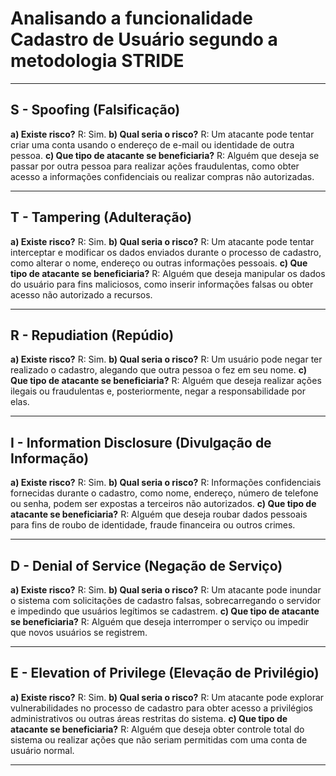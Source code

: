 # Analisando a funcionalidade **Cadastro de Usuário** segundo a metodologia STRIDE

---

## S - Spoofing (Falsificação)

**a) Existe risco?**
R: Sim.
**b) Qual seria o risco?**
R: Um atacante pode tentar criar uma conta usando o endereço de e-mail ou identidade de outra pessoa.
**c) Que tipo de atacante se beneficiaria?**
R: Alguém que deseja se passar por outra pessoa para realizar ações fraudulentas, como obter acesso a informações confidenciais ou realizar compras não autorizadas.

---

## T - Tampering (Adulteração)

**a) Existe risco?**
R: Sim.
**b) Qual seria o risco?**
R: Um atacante pode tentar interceptar e modificar os dados enviados durante o processo de cadastro, como alterar o nome, endereço ou outras informações pessoais.
**c) Que tipo de atacante se beneficiaria?**
R: Alguém que deseja manipular os dados do usuário para fins maliciosos, como inserir informações falsas ou obter acesso não autorizado a recursos.

---

## R - Repudiation (Repúdio)

**a) Existe risco?**
R: Sim.
**b) Qual seria o risco?**
R: Um usuário pode negar ter realizado o cadastro, alegando que outra pessoa o fez em seu nome.
**c) Que tipo de atacante se beneficiaria?**
R: Alguém que deseja realizar ações ilegais ou fraudulentas e, posteriormente, negar a responsabilidade por elas.

---

## I - Information Disclosure (Divulgação de Informação)

**a) Existe risco?**
R: Sim.
**b) Qual seria o risco?**
R: Informações confidenciais fornecidas durante o cadastro, como nome, endereço, número de telefone ou senha, podem ser expostas a terceiros não autorizados.
**c) Que tipo de atacante se beneficiaria?**
R: Alguém que deseja roubar dados pessoais para fins de roubo de identidade, fraude financeira ou outros crimes.

---

## D - Denial of Service (Negação de Serviço)

**a) Existe risco?**
R: Sim.
**b) Qual seria o risco?**
R: Um atacante pode inundar o sistema com solicitações de cadastro falsas, sobrecarregando o servidor e impedindo que usuários legítimos se cadastrem.
**c) Que tipo de atacante se beneficiaria?**
R: Alguém que deseja interromper o serviço ou impedir que novos usuários se registrem.

---

## E - Elevation of Privilege (Elevação de Privilégio)

**a) Existe risco?**
R: Sim.
**b) Qual seria o risco?**
R: Um atacante pode explorar vulnerabilidades no processo de cadastro para obter acesso a privilégios administrativos ou outras áreas restritas do sistema.
**c) Que tipo de atacante se beneficiaria?**
R: Alguém que deseja obter controle total do sistema ou realizar ações que não seriam permitidas com uma conta de usuário normal.

---
